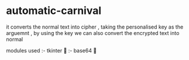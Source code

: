 # automatic-carnival

it converts the normal text into cipher , taking the personalised key as the arguemnt , by using the key we can also convert the encrypted text into normal 

modules used :-   tkinter  🚱
             :-    base64   🦖
